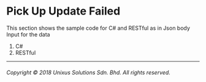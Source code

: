 # Pick Up Update Failed

This section shows the sample code for C\# and RESTful as in  Json body Input for the data

1. C\#
2. RESTful

---

###### Copyright © 2018 Unixus Solutions Sdn. Bhd. All rights reserved.



